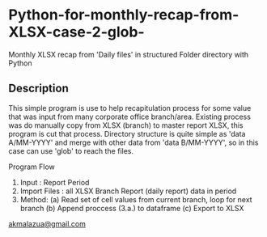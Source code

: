 # Python-for-monthly-recap-from-XLSX-case-2-glob-
Monthly XLSX recap from 'Daily files' in structured Folder directory with Python 

## Description
This simple program is use to help recapitulation process for some value that was input from many corporate office branch/area.
Existing process was do manually copy from XLSX (branch) to master report XLSX, this program is cut that process.
Directory structure is quite simple as 'data A/MM-YYYY' and merge with other data from 'data B/MM-YYYY', 
so in this case can use 'glob' to reach the files. 

Program Flow 
1. Input : Report Period
2. Import Files : all XLSX Branch Report (daily report) data in period 
3. Method:
    (a) Read set of cell values from current branch, loop for next branch
    (b) Append proccess (3.a.) to dataframe
    (c) Export to XLSX


akmalazua@gmail.com
